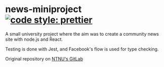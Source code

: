 # news-miniproject [![code style: prettier](https://img.shields.io/badge/code_style-prettier-ff69b4.svg)](https://github.com/prettier/prettier)

A small university project where the aim was to create a community news site with node.js and React.

Testing is done with Jest, and Facebook's flow is used for type checking.

Original repository on [NTNU's GitLab](https://gitlab.stud.iie.ntnu.no/andrtoln/miniprosjekt)
